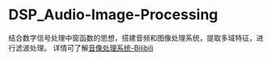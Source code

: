 # DSP_Audio-Image-Processing
结合数字信号处理中窗函数的思想，搭建音频和图像处理系统，提取多域特征，进行滤波处理。
详情可了解<a href='https://space.bilibili.com/515814822?spm_id_from=333.788.0.0'>音像处理系统-Bilibili</a>
